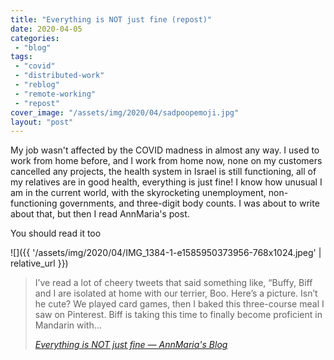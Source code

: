 ```yaml
---
title: "Everything is NOT just fine (repost)"
date: 2020-04-05
categories: 
 - "blog"
tags: 
 - "covid"
 - "distributed-work"
 - "reblog"
 - "remote-working"
 - "repost"
cover_image: "/assets/img/2020/04/sadpoopemoji.jpg"
layout: "post"
---
```


My job wasn't affected by the COVID madness in almost any way. I used to work from home before, and I work from home now, none on my customers cancelled any projects, the health system in Israel is still functioning, all of my relatives are in good health, everything is just fine! I know how unusual I am in the current world, with the skyrocketing unemployment, non-functioning governments, and three-digit body counts. I was about to write about that, but then I read AnnMaria's post.

You should read it too

![]({{ '/assets/img/2020/04/IMG_1384-1-e1585950373956-768x1024.jpeg' | relative_url }})

> I’ve read a lot of cheery tweets that said something like, “Buffy, Biff and I are isolated at home with our terrier, Boo. Here’s a picture. Isn’t he cute? We played card games, then I baked this three-course meal I saw on Pinterest. Biff is taking this time to finally become proficient in Mandarin with…
> 
> <cite><a href="https://www.thejuliagroup.com/blog/everything-is-not-just-fine/">Everything is NOT just fine — AnnMaria's Blog</a></cite>
